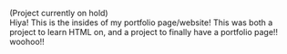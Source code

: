 (Project currently on hold)<br/>
Hiya! This is the insides of my portfolio page/website! This was both a project to learn HTML on, and a project to finally have a portfolio page!! woohoo!!
